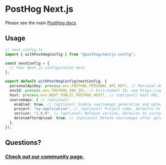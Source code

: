 # PostHog Next.js

Please see the main [PostHog docs](https://www.posthog.com/docs).

## Usage

```typescript
// next.config.ts
import { withPostHogConfig } from "@posthog/nextjs-config";

const nextConfig = {
  // Your Next.js configuration here
};

export default withPostHogConfig(nextConfig, {
  personalApiKey: process.env.POSTHOG_PERSONAL_API_KEY!, // Personal API key used for sourcemap uploads, see https://app.posthog.com/settings/user-api-keys
  envId: process.env.POSTHOG_ENV_ID!, // Environment ID, see https://app.posthog.com/settings/environment#variables
  host: process.env.NEXT_PUBLIC_POSTHOG_HOST!, // (optional) Host URL, defaults to https://us.posthog.com
  sourcemaps: { // (optional)
    enabled: true, // (optional) Enable sourcemaps generation and upload, default to true on production builds
    project: "my-application", // (optional) Project name, defaults to repository name
    version: "1.0.0", // (optional) Release version, defaults to current git commit
    deleteAfterUpload: true, // (optional) Delete sourcemaps after upload, defaults to true
  },
});
```

## Questions?

### [Check out our community page.](https://posthog.com/posts)
